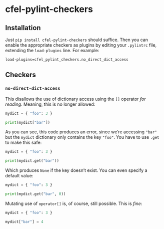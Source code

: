 # cfel-pylint-checkers

## Installation

Just `pip install cfel-pylint-checkers` should suffice. Then you can enable the appropriate checkers as plugins by editing your `.pylintrc` file, extending the `load-plugins` line. For example:

```
load-plugins=cfel_pylint_checkers.no_direct_dict_access
```

## Checkers
### `no-direct-dict-access`

This disallows the use of dictionary access using the `[]` operator *for reading*. Meaning, this is no longer allowed:

```python
mydict = { "foo": 3 }

print(mydict["bar"])
```

As you can see, this code produces an error, since we’re accessing `"bar"` but the `mydict` dictionary only contains the key `"foo"`. You have to use `.get` to make this safe:

```python
mydict = { "foo": 3 }

print(mydict.get("bar"))
```

Which produces `None` if the key doesn’t exist. You can even specify a default value:

```python
mydict = { "foo": 3 }

print(mydict.get("bar", 0))
```

Mutating use of `operator[]` is, of course, still possible. This is *fine*:

```python
mydict = { "foo": 3 }

mydict["bar"] = 4
```
